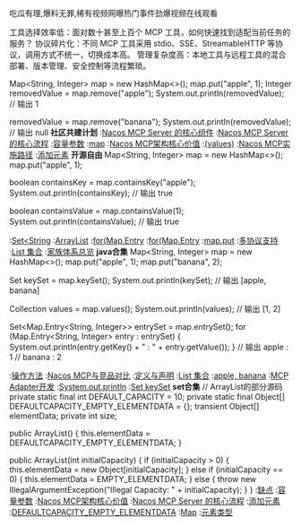 吃瓜有理,爆料无罪,稀有视频网曝热门事件劲爆视频在线观看

工具选择效率低：面对数十甚至上百个 MCP 工具，如何快速找到适配当前任务的服务？
协议碎片化：不同 MCP 工具采用 stdio、SSE、StreamableHTTP 等协议，调用方式不统一，切换成本高。
管理复杂度高：本地工具与远程工具的混合部署、版本管理、安全控制等流程繁琐。

Map<String, Integer> map = new HashMap<>();
map.put("apple", 1);
Integer removedValue = map.remove("apple");
System.out.println(removedValue);  // 输出 1

removedValue = map.remove("banana");
System.out.println(removedValue);  // 输出 null
<strong>社区共建计划</strong>
:[Nacos MCP Server 的核心组件](https://github.com/sybnas/mwk)
:[Nacos MCP Server 的核心流程](https://pastebin.com/iukndcPn)
:[容量参数](https://pastebin.com/2SYe4vc6)
:[map](https://pastebin.com/eJkKsY5S)
:[Nacos MCP架构核心价值](https://pastebin.com/M0s8XRY3)
:[(values)](https://rentry.org/i9n7xobz)
:[Nacos MCP实施路径](https://rentry.org/re3udhu8)
:[添加元素](https://rentry.org/d5ckuyea)
<strong>开源自由</strong>
Map<String, Integer> map = new HashMap<>();
map.put("apple", 1);

boolean containsKey = map.containsKey("apple");
System.out.println(containsKey);  // 输出 true

boolean containsValue = map.containsValue(1);
System.out.println(containsValue);  // 输出 true

:[Set<String](https://rentry.org/bm2s6tmf)
:[ArrayList](https://pastebin.com/5Dz1JACP)
:[for(Map.Entry](https://rentry.org/rwcap94z)
:[for(Map.Entry](https://pastebin.com/N5xkp0zg)
:[map.put](https://rentry.org/5782zsri)
:[多协议支持](https://rentry.org/cnt74orf)
:[List 集合](https://rentry.org/p5z639s7)
:[家族体系总览](https://pastebin.com/vUCxQTQn)
<strong>java合集</strong>
Map<String, Integer> map = new HashMap<>();
map.put("apple", 1);
map.put("banana", 2);

Set<String> keySet = map.keySet();
System.out.println(keySet);  // 输出 [apple, banana]

Collection<Integer> values = map.values();
System.out.println(values);  // 输出 [1, 2]

Set<Map.Entry<String, Integer>> entrySet = map.entrySet();
for (Map.Entry<String, Integer> entry : entrySet) {
    System.out.println(entry.getKey() + " : " + entry.getValue());
}
// 输出 apple : 1
//      banana : 2

:[操作方法](https://rentry.org/cmwdm2gc)
:[Nacos MCP与竞品对比](https://pastebin.com/iRBKNdQi)
:[定义与声明](https://rentry.org/sw2ai6sd)
:[List 集合](https://rentry.org/hi875n4q)
:[apple, banana](https://rentry.org/hnp7fabx)
:[MCP Adapter开发](https://pastebin.com/ueMBFANU)
:[System.out.println](https://rentry.org/yip4mpzc)
:[Set<K> keySet](https://rentry.org/5qveb7zf)
<strong>set合集</strong>
// ArrayList的部分源码
private static final int DEFAULT_CAPACITY = 10;
private static final Object[] DEFAULTCAPACITY_EMPTY_ELEMENTDATA = {};
transient Object[] elementData;
private int size;

public ArrayList() {
    this.elementData = DEFAULTCAPACITY_EMPTY_ELEMENTDATA;
}

public ArrayList(int initialCapacity) {
    if (initialCapacity > 0) {
        this.elementData = new Object[initialCapacity];
    } else if (initialCapacity == 0) {
        this.elementData = EMPTY_ELEMENTDATA;
    } else {
        throw new IllegalArgumentException("Illegal Capacity: " + initialCapacity);
    }
}
:[缺点](https://github.com/tiankongti21/tiankongti/issues/12)
:[容量参数](https://rentry.org/pph49pt9)
:[Nacos MCP架构核心价值](https://pastebin.com/yF05RHCZ)
:[Nacos MCP Server 的核心流程](https://pastebin.com/vD4zswLz)
:[添加元素](https://rentry.org/2qiamow2)
:[DEFAULTCAPACITY_EMPTY_ELEMENTDATA](https://rentry.org/obqy2qhp)
:[Map](https://pastebin.com/40CADbcQ)
:[元素类型](https://pastebin.com/uknvck3r)

